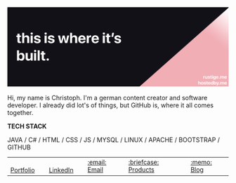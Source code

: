 <img src="https://raw.githubusercontent.com/miit0o/miit0o/master/banner.png" alt="Banner about Christoph Rustige">

Hi, my name is Christoph. I'm a german content creator and software developer. I already did lot's of things, but GitHub is, where it all comes together.

**TECH STACK**

JAVA / C# / HTML / CSS / JS / MYSQL / LINUX / APACHE / BOOTSTRAP / GITHUB

<table align="center">
    <tr>
        <td>
            <a href="https://rustige.me" target="_blank">
                <img src="https://rustige.me/favicon.ico" width="16px" height="16px">
                Portfolio
            </a>
        </td>
        <td>
            <a href="https://www.linkedin.com/in/christoph-rustige" target="_blank">
                <img src="https://www.linkedin.com/favicon.ico" width="16px" height="16px">
                LinkedIn
            </a>
        </td>
        <td>
            <a href="mailto:christoph@rustige.me" target="_blank">
                :email: Email
            </a>
        </td>
        <td>
            <a href="https://rustige.me/products.html" target="_blank">
                :briefcase: Products
            </a>
        </td>
        <td>
            <a href="https://blog.rustige.me/" target="_blank">
                :memo: Blog
            </a>
        </td>
    </tr>
</table>
